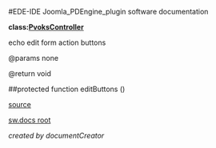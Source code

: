 #EDE-IDE Joomla_PDEngine_plugin
software documentation

**class:[PvoksController](../PvoksController.md)**



echo edit form action buttons

@params none

@return void

##protected function editButtons () 


[source](../../../admin/controllers/controller.php)

[sw.docs root](../)

*created by documentCreator*

